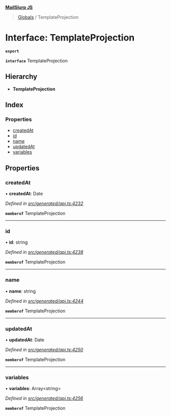 **[MailSlurp JS](../README.md)**

> [Globals](../README.md) / TemplateProjection

# Interface: TemplateProjection

**`export`** 

**`interface`** TemplateProjection

## Hierarchy

* **TemplateProjection**

## Index

### Properties

* [createdAt](templateprojection.md#createdat)
* [id](templateprojection.md#id)
* [name](templateprojection.md#name)
* [updatedAt](templateprojection.md#updatedat)
* [variables](templateprojection.md#variables)

## Properties

### createdAt

•  **createdAt**: Date

*Defined in [src/generated/api.ts:4232](https://github.com/mailslurp/mailslurp-client/blob/751f7bb/src/generated/api.ts#L4232)*

**`memberof`** TemplateProjection

___

### id

•  **id**: string

*Defined in [src/generated/api.ts:4238](https://github.com/mailslurp/mailslurp-client/blob/751f7bb/src/generated/api.ts#L4238)*

**`memberof`** TemplateProjection

___

### name

•  **name**: string

*Defined in [src/generated/api.ts:4244](https://github.com/mailslurp/mailslurp-client/blob/751f7bb/src/generated/api.ts#L4244)*

**`memberof`** TemplateProjection

___

### updatedAt

•  **updatedAt**: Date

*Defined in [src/generated/api.ts:4250](https://github.com/mailslurp/mailslurp-client/blob/751f7bb/src/generated/api.ts#L4250)*

**`memberof`** TemplateProjection

___

### variables

•  **variables**: Array\<string>

*Defined in [src/generated/api.ts:4256](https://github.com/mailslurp/mailslurp-client/blob/751f7bb/src/generated/api.ts#L4256)*

**`memberof`** TemplateProjection
